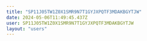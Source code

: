 ```yaml
---
title: "SP11J05TW1Z0X1SMR9N7T1GYJXPQTF3MDAKBGYTJW"
date: 2024-05-06T11:49:45.437Z
user: SP11J05TW1Z0X1SMR9N7T1GYJXPQTF3MDAKBGYTJW
layout: "users"
---
```

    